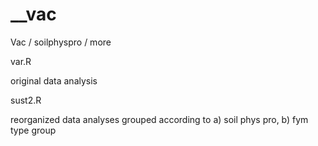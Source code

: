 # __vac
Vac / soilphyspro / more

var.R

original data analysis

sust2.R

reorganized data
analyses grouped according to a) soil phys pro, b) fym type group
